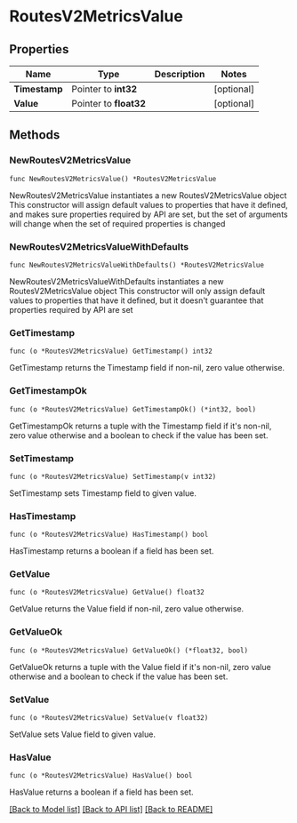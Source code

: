 # RoutesV2MetricsValue

## Properties

Name | Type | Description | Notes
------------ | ------------- | ------------- | -------------
**Timestamp** | Pointer to **int32** |  | [optional] 
**Value** | Pointer to **float32** |  | [optional] 

## Methods

### NewRoutesV2MetricsValue

`func NewRoutesV2MetricsValue() *RoutesV2MetricsValue`

NewRoutesV2MetricsValue instantiates a new RoutesV2MetricsValue object
This constructor will assign default values to properties that have it defined,
and makes sure properties required by API are set, but the set of arguments
will change when the set of required properties is changed

### NewRoutesV2MetricsValueWithDefaults

`func NewRoutesV2MetricsValueWithDefaults() *RoutesV2MetricsValue`

NewRoutesV2MetricsValueWithDefaults instantiates a new RoutesV2MetricsValue object
This constructor will only assign default values to properties that have it defined,
but it doesn't guarantee that properties required by API are set

### GetTimestamp

`func (o *RoutesV2MetricsValue) GetTimestamp() int32`

GetTimestamp returns the Timestamp field if non-nil, zero value otherwise.

### GetTimestampOk

`func (o *RoutesV2MetricsValue) GetTimestampOk() (*int32, bool)`

GetTimestampOk returns a tuple with the Timestamp field if it's non-nil, zero value otherwise
and a boolean to check if the value has been set.

### SetTimestamp

`func (o *RoutesV2MetricsValue) SetTimestamp(v int32)`

SetTimestamp sets Timestamp field to given value.

### HasTimestamp

`func (o *RoutesV2MetricsValue) HasTimestamp() bool`

HasTimestamp returns a boolean if a field has been set.

### GetValue

`func (o *RoutesV2MetricsValue) GetValue() float32`

GetValue returns the Value field if non-nil, zero value otherwise.

### GetValueOk

`func (o *RoutesV2MetricsValue) GetValueOk() (*float32, bool)`

GetValueOk returns a tuple with the Value field if it's non-nil, zero value otherwise
and a boolean to check if the value has been set.

### SetValue

`func (o *RoutesV2MetricsValue) SetValue(v float32)`

SetValue sets Value field to given value.

### HasValue

`func (o *RoutesV2MetricsValue) HasValue() bool`

HasValue returns a boolean if a field has been set.


[[Back to Model list]](../README.md#documentation-for-models) [[Back to API list]](../README.md#documentation-for-api-endpoints) [[Back to README]](../README.md)


